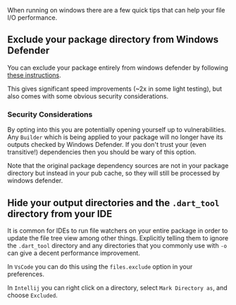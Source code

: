 When running on windows there are a few quick tips that can help your file I/O
performance.

## Exclude your package directory from Windows Defender

You can exclude your package entirely from windows defender by following
[these instructions](https://support.microsoft.com/en-us/help/4028485/windows-10-add-an-exclusion-to-windows-defender-antivirus).

This gives significant speed improvements (~2x in some light testing), but
also comes with some obvious security considerations.

### Security Considerations

By opting into this you are potentially opening yourself up to vulnerabilities.
Any `Builder` which is being applied to your package will no longer have its
outputs checked by Windows Defender. If you don't trust your (even transitive!)
dependencies then you should be wary of this option.

Note that the original package dependency sources are not in your package
directory but instead in your pub cache, so they will still be processed by
windows defender.

## Hide your output directories and the `.dart_tool` directory from your IDE

It is common for IDEs to run file watchers on your entire package in order to
update the file tree view among other things. Explicitly telling them to ignore
the `.dart_tool` directory and any directories that you commonly use with `-o`
can give a decent performance improvement.

In `VsCode` you can do this using the `files.exclude` option in your
preferences.

In `Intellij` you can right click on a directory, select `Mark Directory as`,
and choose `Excluded`.
